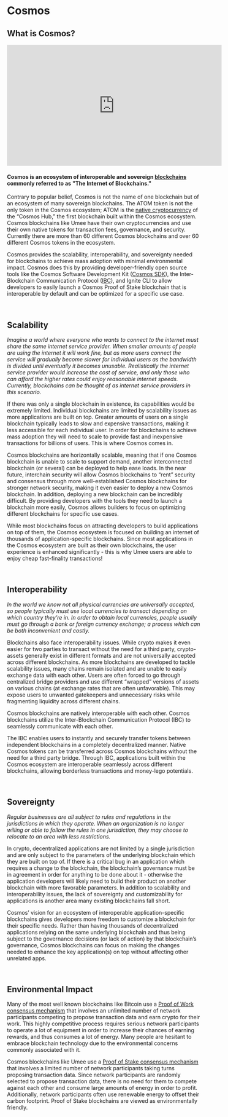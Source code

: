 # Cosmos

## What is Cosmos?

<iframe width="560" height="315" src="https://www.youtube.com/embed/9XFAchzju9Y" title="YouTube video player" frameborder="0" allow="accelerometer; autoplay; clipboard-write; encrypted-media; gyroscope; picture-in-picture" allowfullscreen></iframe>

#### Cosmos is an ecosystem of interoperable and sovereign [blockchains](/learn-the-basics/blockchain-basics/what-is-blockchain) commonly referred to as "The Internet of Blockchains."

Contrary to popular belief, Cosmos is not the name of one blockchain but of an ecosystem of many sovereign blockchains. The ATOM token is not the only token in the Cosmos ecosystem; ATOM is the [native cryptocurrency](/learn-the-basics/crypto-basics/types-of-crypto) of the “Cosmos Hub,” the first blockchain built within the Cosmos ecosystem. Cosmos blockchains like Umee have their own cryptocurrencies and use their own native tokens for transaction fees, governance, and security. Currently there are more than 60 different Cosmos blockchains and over 60 different Cosmos tokens in the ecosystem.

Cosmos provides the scalability, interoperability, and sovereignty needed for blockchains to achieve mass adoption with minimal environmental impact. Cosmos does this by providing developer-friendly open source tools like the Cosmos Software Development Kit ([Cosmos SDK](https://v1.cosmos.network/sdk)), the Inter-Blockchain Communication Protocol ([IBC](/learn-the-basics/cosmos-basics/what-is-ibc)), and Ignite CLI to allow developers to easily launch a Cosmos Proof of Stake blockchain that is interoperable by default and can be optimized for a specific use case. 

<br>

## Scalability

*Imagine a world where everyone who wants to connect to the internet must share the same internet service provider. When smaller amounts of people are using the internet it will work fine, but as more users connect the service will gradually become slower for individual users as the bandwidth is divided until eventually it becomes unusable. Realistically the internet service provider would increase the cost of service, and only those who can afford the higher rates could enjoy reasonable internet speeds. Currently, blockchains can be thought of as internet service providers in this scenario.*

If there was only a single blockchain in existence, its capabilities would be extremely limited. Individual blockchains are limited by scalability issues as more applications are built on top. Greater amounts of users on a single blockchain typically leads to slow and expensive transactions, making it less accessible for each individual user. In order for blockchains to achieve mass adoption they will need to scale to provide fast and inexpensive transactions for billions of users. This is where Cosmos comes in.

Cosmos blockchains are horizontally scalable, meaning that if one Cosmos blockchain is unable to scale to support demand, another interconnected blockchain (or several) can be deployed to help ease loads. In the near future, interchain security will allow Cosmos blockchains to “rent” security and consensus through more well-established Cosmos blockchains for stronger network security, making it even easier to deploy a new Cosmos blockchain. In addition, deploying a new blockchain can be incredibly difficult. By providing developers with the tools they need to launch a blockchain more easily, Cosmos allows builders to focus on optimizing different blockchains for specific use cases. 

While most blockchains focus on attracting developers to build applications on top of them, the Cosmos ecosystem is focused on building an internet of thousands of application-specific blockchains. Since most applications in the Cosmos ecosystem are built as their own blockchains, the user experience is enhanced significantly - this is why Umee users are able to enjoy cheap fast-finality transactions!

<br>

## Interoperability

*In the world we know not all physical currencies are universally accepted, so people typically must use local currencies to transact depending on which country they’re in. In order to obtain local currencies, people usually must go through a bank or foreign currency exchange; a process which can be both inconvenient and costly.*

Blockchains also face interoperability issues. While crypto makes it even easier for two parties to transact without the need for a third party, crypto-assets generally exist in different formats and are not universally accepted across different blockchains. As more blockchains are developed to tackle scalability issues, many chains remain isolated and are unable to easily exchange data with each other. Users are often forced to go through centralized bridge providers and use different “wrapped” versions of assets on various chains (at exchange rates that are often unfavorable). This may expose users to unwanted gatekeepers and unnecessary risks while fragmenting liquidity across different chains.

Cosmos blockchains are natively interoperable with each other. Cosmos blockchains utilize the Inter-Blockchain Communication Protocol (IBC) to seamlessly communicate with each other. 

The IBC enables users to instantly and securely transfer tokens between independent blockchains in a completely decentralized manner. Native Cosmos tokens can be transferred across Cosmos blockchains without the need for a third party bridge. Through IBC, applications built within the Cosmos ecosystem are interoperable seamlessly across different blockchains, allowing borderless transactions and money-lego potentials. 

<br>

## Sovereignty

*Regular businesses are all subject to rules and regulations in the jurisdictions in which they operate. When an organization is no longer willing or able to follow the rules in one jurisdiction, they may choose to relocate to an area with less restrictions.*

In crypto, decentralized applications are not limited by a single jurisdiction and are only subject to the parameters of the underlying blockchain which they are built on top of. If there is a critical bug in an application which requires a change to the blockchain, the blockchain’s governance must be in agreement in order for anything to be done about it - otherwise the application developers will likely need to build their product on another blockchain with more favorable parameters. In addition to scalability and interoperability issues, the lack of sovereignty and customizability for applications is another area many existing blockchains fall short.

Cosmos’ vision for an ecosystem of interoperable application-specific blockchains gives developers more freedom to customize a blockchain for their specific needs. Rather than having thousands of decentralized applications relying on the same underlying blockchain and thus being subject to the governance decisions (or lack of action) by that blockchain’s governance, Cosmos blockchains can focus on making the changes needed to enhance the key application(s) on top without affecting other unrelated apps. 

<br>

## Environmental Impact

Many of the most well known blockchains like Bitcoin use a [Proof of Work consensus mechanism](/learn-the-basics/blockchain-basics/types-of-blockchains) that involves an unlimited number of network participants competing to propose transaction data and earn crypto for their work. This highly competitive process requires serious network participants to operate a lot of equipment in order to increase their chances of earning rewards, and thus consumes a lot of energy. Many people are hesitant to embrace blockchain technology due to the environmental concerns commonly associated with it.

Cosmos blockchains like Umee use a [Proof of Stake consensus mechanism](/learn-the-basics/blockchain-basics/types-of-blockchains) that involves a limited number of network participants taking turns proposing transaction data. Since network participants are randomly selected to propose transaction data, there is no need for them to compete against each other and consume large amounts of energy in order to profit. Additionally, network participants often use renewable energy to offset their carbon footprint. Proof of Stake blockchains are viewed as environmentally friendly.